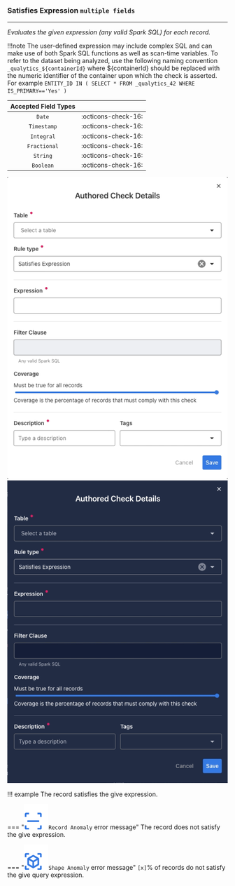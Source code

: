 ### Satisfies Expression <spam id='multiple-fields'>`multiple fields`</spam>

---

*Evaluates the given expression (any valid Spark SQL) for each record.*

!!!note
    The user-defined expression may include complex SQL and can make use of both Spark SQL functions as well as scan-time variables. To refer to the dataset being analyzed, use the following naming convention `_qualytics_${containerId}` where ${containerId} should be replaced with the numeric identifier of the container upon which the check is asserted. For example `ENTITY_ID IN ( SELECT * FROM _qualytics_42 WHERE IS_PRIMARY=='Yes' )`

| Accepted Field Types   |                      |
| :--------------------: | :------------------: |
| `Date`                 | :octicons-check-16:   |
| `Timestamp`            | :octicons-check-16:   |
| `Integral`             | :octicons-check-16:   |
| `Fractional`           | :octicons-check-16:   |
| `String`               | :octicons-check-16:   |
| `Boolean`              | :octicons-check-16:   |

![Screenshot](../assets/checks/rule-types/satisfies-expression-check-light.png#only-light)
![Screenshot](../assets/checks/rule-types/satisfies-expression-check-dark.png#only-dark)

!!! example
    The record satisfies the give expression.

=== "![Screenshot](../assets/checks/rule-types/icons/icon-record-anomaly-dark.svg)`Record Anomaly` error message"
    The record does not satisfy the give expression.

=== "![Screenshot](../assets/checks/rule-types/icons/icon-shape-anomaly-dark.svg)`Shape Anomaly` error message"
    `[x]`% of records do not satisfy the give query expression.

